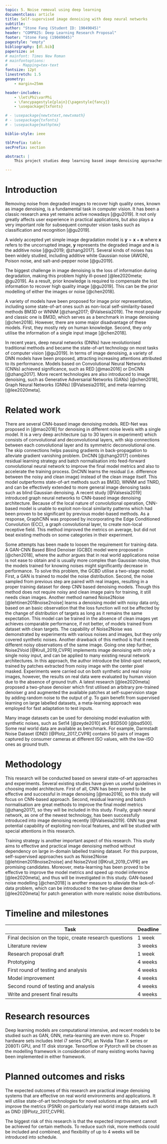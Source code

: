 ```yaml
---
topic: 5. Noise removal using deep learning
documentclass: article
title: Self-supervised image denoising with deep neural networks
subtitle: 
author: "Stone Fang (Student ID: 19049045)" 
header: "COMP825: Deep Learning Research Proposal"
footer: "Stone Fang (19049045)"
pagestyle: "empty"
bibliography: [dl.bib]
papersize: a4
# mainfont: Times New Roman
# mainfontoptions:
#     - Mapping=tex-text
fontsize: 12pt
linestretch: 1.5
geometry:
    - margin=25mm

header-includes:
    - \let\Phi\varPhi
    - \fancypagestyle{plain}{\pagestyle{fancy}}
    - \usepackage{txfonts}

# - \usepackage{newtxtext,newtxmath}
# - \usepackage{txfonts}
# - \usepackage{mathptmx}

biblio-style: ieee

tblPrefix: table
secPrefix: section

abstract: |
    This project studies deep learning based image denoising approaches without the requirement of clean targets in the same domain for model training. For this purpose, self-supervised and meta-learning methods will be conducted. This study will reach effective and practical image denoiser, being evaluated on a few datasets especially those containing real-world images.

---
```


# Introduction

<!-- > (research problems, existing solutions, novel solutions or creative contributions, significance, etc.) -->

Removing noise from degraded images to recover high quality ones, known as image denoising, is a fundamental task in computer vision. It has been a classic research area yet remains active nowadays [@gu2019]. It not only greatly affects user experience in practical applications, but also plays a very important role for subsequent computer vision tasks such as classification and recognition [@gu2019].

A widely accepted yet simple image degradation model is $\pmb{y} = \pmb{x} + \pmb{n}$ where $\pmb{x}$ refers to the uncorrupted image, $\pmb{y}$ represents the degraded image and $\pmb{n}$ is the additive noise [@gu2019; @zhang2017]. Several kinds of noises has been widely studied, including additive white Gaussian noise (AWGN), Poison noise, and salt-and-pepper noise [@gu2019]. 

The biggest challenge in image denoising is the loss of information during degradation, making this problem highly ill-posed [@lee2020meta; @gu2019]. As a result, prior knowledge is required to compensate the lost information to recover high quality image [@gu2019]. This can be the prior modelling of either the images or noise [@chen2018].

<!-- 
Based on the information used in modelling, image denoising methods can roughly be divided into two categories [@gu2019]:

- Internal: only use the noisy images
- External: use both noisy and clean (ground truth) images

The two kinds of approaches can be combined or mixed to reach better performance [@gu2019].  -->

A variety of models have been proposed for image prior representation, including some state-of-art ones such as non-local self-similarity-based methods BM3D or WNNM [@zhang2017; @Valsesia2019]. The most popular and classic one is BM3D, which serves as a benchmark in image denoising [@chen2018]. However, there are some major disadvantage of these models. First, they mostly rely on human knowledge. Second, they only utilise the information of a single input image [@chen2018].

In recent years, deep neural networks (DNNs) have revolutionised traditional methods and became the state-of-art technology on most tasks of computer vision [@gu2019]. In terms of image denoising, a variety of DNN models have been proposed, attracting increasing attentions attributed to its performance. Models based on Convolutional Neural Networks (CNNs) achieved significance, such as RED [@mao2016] or DnCNN [@zhang2017]. More recent technologies are also introduced to image denoising, such as Generative Adversarial Networks (GANs) [@chen2018], Graph Neural Networks (GNNs) [@Valsesia2019], and meta-learning [@lee2020meta].

# Related work 

<!-- > (existing work organized in categories, critical summery and analysis, and statement of contributions, etc.) -->

There are several CNN-based image denoising models. RED-Net was proposed in [@mao2016] for denoising in different noise levels with a single model. It is a very deep architecture (up to 30 layers in experiment) which consists of convolutional and deconvolutional layers, with skip connections between each convolutional layer and its symmetric deconvolutional one. The skip connections helps passing gradients in back-propagation to alleviate gradient vanishing problem. <!-- This model outperforms existing state-of-art models in image denoising, and is claimed to be the first approach with good metrics working at different noise levels with a single model. --> DnCNN [@zhang2017] combines residual learning strategy and batch normalisation into feed-forward convolutional neural network to improve the final model metrics and also to accelerate the training process. DnCNN learns the residual (i.e. difference between the noisy and clean image) instead of the clean image itself. This model outperforms state-of-art methods such as BM3D, WNNM and TNRD, and can be effectively extended to more general image denosing tasks such as blind Gaussian denoising. A recent study [@Valsesia2019] introduced graph neural networks to CNN-based image denoising architecture. Because of the local nature of convolutional operation, CNN-based model is unable to exploit non-local similarity patterns which had been proven to be significant by previous model-based methods. As a response, GraphCNN was proposed by incorporating the Edge Conditioned Convolution (ECC), a graph convolutional layer, to create non-local receptive field. This method improved the metrics on average, but did not beat existing methods on some categories in their experiment.

Some attempts has been made to loosen the requirement for training data. A GAN-CNN Based Blind Denoiser (GCBD) model were proposed in [@chen2018], where the author argues that in real world applications noise is not ease to obtain and is usually more complex than Gaussian noise, thus the models trained for knowing noises might significantly decrease in performance. To solve this problem, the GCBD utilise a two-stage model. First, a GAN is trained to model the noise distribution. Second, the noise sampled from previous step are paired with real images, resulting in a proper training dataset for deep CNN based denoising models. Though this method does not require noisy and clean image pairs for training, it still needs clean images. Another method named Noise2Noise [@lehtinen2018noise2noise] learns a denoising model with noisy data only, based on an basic observation that the loss function will not be affected by the change of distribution of targets as long as it remains the same expectation. This model can be trained in the absence of clean images yet achieves comparable performance, if not better, of models trained from dataset with clean targets. The capability of Noise2Noise was demonstrated by experiments with various noises and images, but they only covered synthetic noises. Another drawback of this method is that it needs different noisy observations of the same image. Going one step further, Noise2Void [@Krull_2019_CVPR] implements image denoising with only a single noisy input, and can be applied to many existing neural network architectures. In this approach, the author introduce the blind-spot network, trained by patches extracted from noisy image with the center pixel masked. Experiments were carried out on both synthetic and real noisy images, however, the results on real data were evaluated by human vision due to the absence of ground truth. A latest research [@lee2020meta] proposed a two-phase denoiser which first utilised an arbitrary pre-trained denoiser $g$ and augmented the available patches at self-supervision stage by adding random noise to the output of $g$. To gain benefit from supervised learning on large labelled datasets, a meta-learning approach was employed for fast adaptation to test inputs. <!-- The distribution of training dataset was not necessarily be identical to the test input, enabling this model to utilise large amount of available image datasets to learn general knowledge. -->

Many image datasets can be used for denoising model evaluation with synthetic noises, such as Set14 [@zeyde2010] <!--, BSD300 [@Martin01] --> and <!-- its newly extended version --> BSD500 [@bsd500]. <!-- It is worth noticing that --> Some real world data are available as benchmark. For example, Darmstadt Noise Dataset (DND) [@Plotz_2017_CVPR] contains 50 pairs of images captured by consumer cameras at different ISO values, with the low-ISO ones as ground truth.

# Methodology

<!-- > (research design, research methods, modelling and algorithms, etc.) -->

This research will be conducted based on several state-of-art approaches and experiments. Several existing studies have given us useful guidelines in choosing model architecture. First of all, CNN has been proved to be effective and successful in image denoising [@mao2016], so this study will focus on CNN-based approach. Second, residual learning and batch normalisation are great methods to improve the final model metrics [@zhang2017], so they will be included in this study. Finally, graph neural network, as one of the newest technology, has been successfully introduced into image denoising recently [@Valsesia2019]. GNN has great potential capability of exploiting non-local features, and will be studied with special attentions in this research.

Training strategy is another important aspect of this research. This study aims to effective and practical image denoising method without dependency on large in-domain labelled training dataset. For this purpose, self-supervised approaches such as Noise2Noise [@lehtinen2018noise2noise] and Noise2Void [@Krull_2019_CVPR] are promising candidates. Moreover, meta-learning has been proved to be effective to improve the model metrics and speed up model inference [@lee2020meta], and thus will be investigated in this study. GAN-based noise modelling [@chen2018] is another measure to alleviate the lack-of-data problem, which can be introduced to the two-phase denoiser [@lee2020meta] for patch generation with more realistic noise distributions.

# Timeline and milestones

  Task                                                     | Deadline
 ----------------------------------------------------------|-----------
  Final decision on the topic, create research questions   | 1 week
  Literature review	                                       | 3 weeks
  Research proposal draft                                  | 1 week
  Prototyping                                              | 4 weeks
  First round of testing and analysis                      | 4 weeks
  Model improvement                                        | 4 weeks
  Second round of testing and analysis                     | 4 weeks
  Write and present final results                          | 4 weeks

# Research resources

Deep learning models are computational intensive, and recent models to be studied such as GAN, GNN, meta-learning are even more so. Proper hardware sets includes Intel i7 series CPU, an Nvidia Titan X series or 2080Ti GPU, and 1T disk storage. Tensorflow or Pytorch will be chosen as the modelling framework in consideration of many existing works having been implemented in either framework.

# Planned outcomes and risks

The expected outcomes of this research are practical image denoising systems that are effective on real world environments and applications. It will utilise state-of-art technologies for novel solutions at this aim, and will improve the metrics (PSNR) on particularly real world image datasets such as DND [@Plotz_2017_CVPR].

The biggest risk of this research is that the expected improvement cannot be achieved for certain methods. To reduce such risk, more methods could be included and combined, and flexibility of up to 4 weeks will be introduced into schedule.

